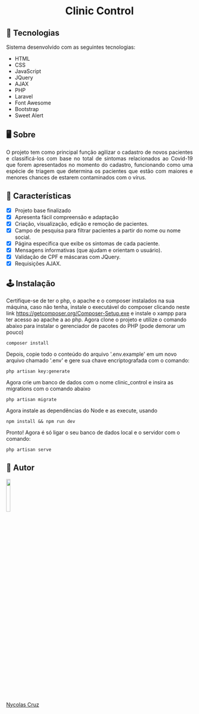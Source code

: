 <h1 align="center">Clinic Control</h1>

## 🚀 Tecnologias

<p>Sistema desenvolvido com as seguintes tecnologias:</p>

- HTML
- CSS
- JavaScript
- JQuery
- AJAX
- PHP
- Laravel
- Font Awesome
- Bootstrap
- Sweet Alert

## 🖥️ Sobre

<p align="justify">O projeto tem como principal função agilizar o cadastro de novos pacientes e classificá-los com base no total de sintomas relacionados ao Covid-19 que forem apresentados no momento do cadastro, funcionando como uma espécie de triagem que determina os pacientes que estão com maiores e menores chances de estarem contaminados com o vírus.</p>

## 🔧 Características

- [x] Projeto base finalizado
- [x] Apresenta fácil compreensão e adaptação
- [x] Criação, visualização, edição e remoção de pacientes.
- [x] Campo de pesquisa para filtrar pacientes a partir do nome ou nome social.
- [x] Página específica que exibe os sintomas de cada paciente.
- [x] Mensagens informativas (que ajudam e orientam o usuário).
- [x] Validação de CPF e máscaras com JQuery.
- [X] Requisições AJAX.

## 🕹️ Instalação

Certifique-se de ter o php, o apache e o composer instalados na sua máquina, caso não tenha, instale o executável do composer clicando neste link https://getcomposer.org/Composer-Setup.exe e instale o xampp para ter acesso ao apache a ao php. Agora clone o projeto e utilize o comando abaixo para instalar o gerenciador de pacotes do PHP (pode demorar um pouco)
````
composer install
````
Depois, copie todo o conteúdo do arquivo '.env.example' em um novo arquivo chamado '.env' e gere sua chave encriptografada com o comando:
````
php artisan key:generate
````
Agora crie um banco de dados com o nome clinic_control e insira as migrations com o comando abaixo
````
php artisan migrate
````
Agora instale as dependências do Node e as execute, usando
````
npm install && npm run dev
````
Pronto! Agora é só ligar o seu banco de dados local e o servidor com o comando:
````
php artisan serve
````

## 🐧 Autor

<a href="https://github.com/NycolasCruz">
    <img src="https://github.com/NycolasCruz.png"  width="15%">
    <p>Nycolas Cruz</p>
</a>
